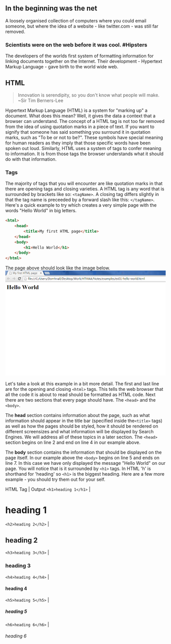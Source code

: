 ## In the beginning was the net

A loosely organised collection of computers where you could email someone, but where the idea of a website - like twitter.com - was still far removed. 

### Scientists were on the web before it was cool. #Hipsters

The developers of the worlds first system of formatting information for linking documents together on the Internet. Their development - Hypertext Markup Language - gave birth to the world wide web. 

## HTML 

> Innovation is serendipity, so you don't know what people will make.
> ~Sir Tim Berners-Lee

Hypertext Markup Language (HTML) is a system for "marking up" a document. What does this mean? Well, it gives the data a context that a browser can understand. The concept of a HTML tag is not too far removed from the idea of using quotation marks in a piece of text. If you want to signify that someone has said something you surround it in quotation marks, such as "To be or not to be?". These symbols have special meaning for human readers as they imply that those specific words have been spoken out loud. Similarly, HTML uses a system of tags to confer meaning to information. It is from those tags the browser understands what it should do with that information. 

### Tags

The majority of tags that you will encounter are like quotation marks in that there are opening tags and closing varieties. A HTML tag is any word that is surrounded by brackets like so: `<tagName>`. A closing tag differs slightly in that the tag name is preceeded by a forward slash like this: `</tagName>`. Here's a quick example to try which creates a very simple page with the words "Hello World" in big letters.

```html
<html>
    <head>
        <title>My first HTML page</title>
    </head>
    <body>
        <h1>Hello World</h1>
    </body>
</html>
``` 

The page above should look like the image below.
![example1](img/ex01.png "Hello World")

Let's take a look at this example in a bit more detail. The first and last line are for the opening and closing `<html>` tags. This tells the web browser that all the code it is about to read should be formatted as HTML code. 
Next there are two sections that every page should have. The `<head>` and the `<body>`. 

The __head__ section contains information about the page, such as what information should appear in the title bar (specified inside the`<title>` tags) as well as how the pages should be styled, how it should be rendered on different screensizes and what information will be displayed by Search Engines. We will address all of these topics in a later section. The `<head>` section begins on line 2 and end on line 4 in our example above.

The __body__ section contains the information that should be displayed on the page itself. In our example above the `<body>` begins on line 5 and ends on line 7. In this case we have only displayed the message "Hello World" on our page. You will notice that is it surrounded by `<h1>` tags. In HTML 'h' is shorthand for 'heading' so `<h1>` is the biggest heading. Here are a few more example - you should try them out for your self.

HTML Tag    | Output
`<h1>heading 1</h1>`   |  <h1> heading 1</h1>
`<h2>heading 2</h2>`   |  <h2> heading 2</h2>
`<h3>heading 3</h3>`   |  <h3> heading 3</h3>
`<h4>heading 4</h4>`   |  <h4> heading 4</h4>
`<h5>heading 5</h5>`   |  <h5> heading 5</h5>
`<h6>heading 6</h6>`   |  <h6> heading 6</h6>
